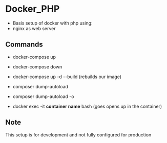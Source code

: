# Docker_PHP
- Basis setup of docker with php using:
- nginx as web server

## Commands
- docker-compose up 
- docker-compose down
- docker-compose up -d --build (rebuilds our image)
- composer dump-autoload
- composer dump-autoload -o

- docker exec -it **container name** bash (goes opens up in the container)

## Note
This setup is for development and not fully configured for production

